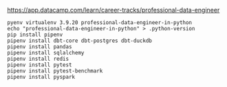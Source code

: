 https://app.datacamp.com/learn/career-tracks/professional-data-engineer

```
pyenv virtualenv 3.9.20 professional-data-engineer-in-python
echo "professional-data-engineer-in-python" > .python-version
pip install pipenv
pipenv install dbt-core dbt-postgres dbt-duckdb
pipenv install pandas
pipenv install sqlalchemy
pipenv install redis
pipenv install pytest
pipenv install pytest-benchmark
pipenv install pyspark
```